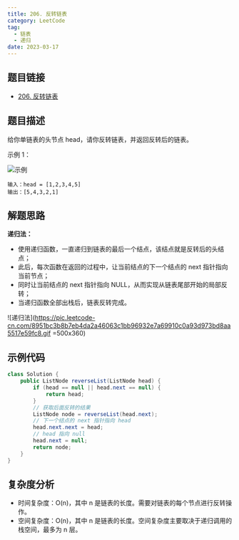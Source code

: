 ```yaml
---
title: 206. 反转链表
category: LeetCode
tag:
  - 链表
  - 递归
date: 2023-03-17
---
```


## 题目链接

- [206. 反转链表](https://leetcode.cn/problems/reverse-linked-list/)

## 题目描述 <Badge text="简单" type="tip"/>

给你单链表的头节点 head，请你反转链表，并返回反转后的链表。

示例 1：

![示例](https://assets.leetcode.com/uploads/2021/02/19/rev1ex1.jpg)

```
输入：head = [1,2,3,4,5]
输出：[5,4,3,2,1]
```

## 解题思路

**递归法：**

- 使用递归函数，一直递归到链表的最后一个结点，该结点就是反转后的头结点；
- 此后，每次函数在返回的过程中，让当前结点的下一个结点的 next 指针指向当前节点；
- 同时让当前结点的 next 指针指向 NULL，从而实现从链表尾部开始的局部反转；
- 当递归函数全部出栈后，链表反转完成。

![递归法](https://pic.leetcode-cn.com/8951bc3b8b7eb4da2a46063c1bb96932e7a69910c0a93d973bd8aa5517e59fc8.gif =500x360)

## 示例代码

```java
class Solution {
    public ListNode reverseList(ListNode head) {
        if (head == null || head.next == null) {
            return head;
        }
        // 获取后面反转的结果
        ListNode node = reverseList(head.next);
        // 下一个结点的 next 指针指向 head
        head.next.next = head;
        // head 指向 null
        head.next = null;
        return node;
    } 
}
```
## 复杂度分析

- 时间复杂度：O(n)，其中 n 是链表的长度。需要对链表的每个节点进行反转操作。
- 空间复杂度：O(n)，其中 n 是链表的长度。空间复杂度主要取决于递归调用的栈空间，最多为 n 层。